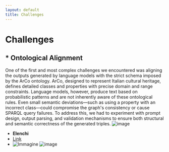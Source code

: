 ```yaml
---
layout: default
title: Challenges  
---
```


# Challenges  

## * Ontological Alignment
One of the first and most complex challenges we encountered was aligning the outputs generated by language models with the strict schema imposed by the ArCo ontology. ArCo, designed to represent Italian cultural heritage, defines detailed classes and properties with precise domain and range constraints. Language models, however, produce text based on probabilistic patterns and are not inherently aware of these ontological rules. Even small semantic deviations—such as using a property with an incorrect class—could compromise the graph's consistency or cause SPARQL query failures. To address this, we had to experiment with prompt design, output parsing, and validation mechanisms to ensure both structural and semantic correctness of the generated triples.
![image](https://github.com/user-attachments/assets/4adf420d-f5f7-46ac-98f2-71157b2fc63b)









- **Elenchi**
- [Link](https://esempio.com)
- ![Immagine](image.png)
![image](https://github.com/user-attachments/assets/388265d0-b2dc-4059-a480-0bd4b3849fa3)
